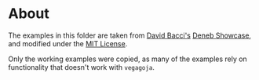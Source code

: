 # About

The examples in this folder are taken from [David Bacci's][david-bacci-linkedin]
[Deneb Showcase][deneb-showcase], and modified under the [MIT License](./LICENSE).

Only the working examples were copied, as many of the examples rely on
functionality that doesn't work with `vegagoja`.

[david-bacci-linkedin]: https://www.linkedin.com/in/davbacci/
[deneb-showcase]: https://github.com/PBI-David/Deneb-Showcase
